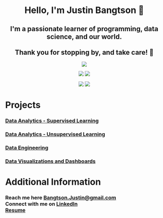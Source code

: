 <h1 align="center">Hello, I'm Justin Bangtson 👋</h1>

<h2 align="center">I'm a passionate learner of programming, data science, and our world. <br><br>Thank you for stopping by, and take care! 🤙</h2>

<div align="center">

![](http://github-profile-summary-cards.vercel.app/api/cards/profile-details?username=JBangtson&theme=nord_dark) 

![](http://github-profile-summary-cards.vercel.app/api/cards/repos-per-language?username=JBangtson&theme=nord_dark) ![](http://github-profile-summary-cards.vercel.app/api/cards/most-commit-language?username=JBangtson&theme=nord_dark) 

![](http://github-profile-summary-cards.vercel.app/api/cards/stats?username=JBangtson&theme=nord_dark) ![](http://github-profile-summary-cards.vercel.app/api/cards/productive-time?username=JBangtson&theme=nord_dark&utcOffset=-7) 

</div>

# Projects
 
### [Data Analytics - Supervised Learning](data_analytics_supervised.md)

### [Data Analytics - Unsupervised Learning](data_analytics_unsupervised.md)

### [Data Engineering](data_engineering.md)

### [Data Visualizations and Dashboards](data_viz.md)


# Additional Information

<h3>Reach me here <a href="mailto:bangtson.justin@gmail.com" target="blank">Bangtson.Justin@gmail.com</a><br>  Connect with me on <a href="https://www.linkedin.com/in/justin-bangtson/" target="blank">LinkedIn</a><br><a href="assets/JustinBangtson_resume.pdf" target="blank">Resume</a>  </h3>


